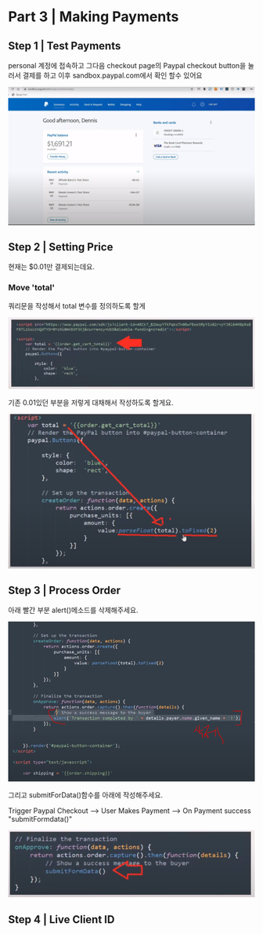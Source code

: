 # Part 3 \| Making Payments

## Step 1 \| Test Payments

personal 계정에 접속하고 그다음 checkout page의 Paypal checkout button을 눌러서 결제를 하고 이후 sandbox.paypal.com에서 확인 할수 있어요 

![](../../../../.gitbook/assets/image%20%28546%29.png)

## Step 2 \| Setting Price

현재는 $0.01만 결제되는데요. 

### Move 'total'

쿼리문을 작성해서 total 변수를 정의하도록 할게

![](../../../../.gitbook/assets/image%20%28575%29.png)

기존 0.01있던 부분을 저렇게 대채해서 작성하도록 할게요. 

![](../../../../.gitbook/assets/image%20%28571%29.png)

## Step 3 \| Process Order

아래 빨간 부분 alert\(\)메소드를 삭제해주세요.

![](../../../../.gitbook/assets/image%20%28548%29.png)

그리고 submitForData\(\)함수를 아래에 작성해주세요.

Trigger Paypal Checkout --&gt; User Makes Payment --&gt; On Payment success "submitFormdata\(\)"

![](../../../../.gitbook/assets/image%20%28553%29.png)

## Step 4 \| Live Client ID



